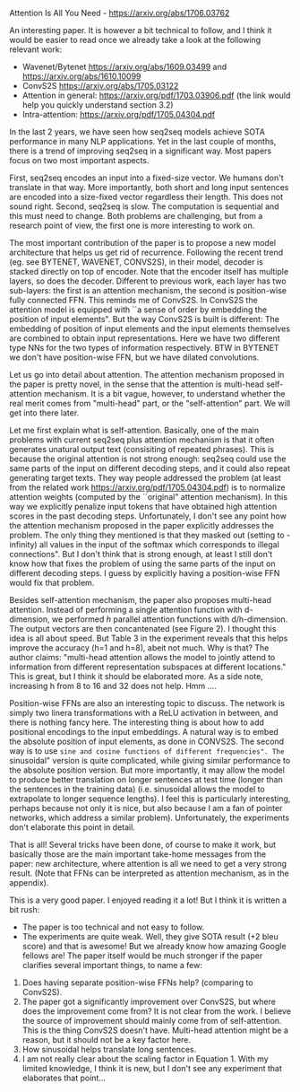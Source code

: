 Attention Is All You Need - https://arxiv.org/abs/1706.03762

An interesting paper. It is however a bit technical to follow, and I think it would be easier to read once we already
take a look at the following relevant work:
- Wavenet/Bytenet https://arxiv.org/abs/1609.03499 and https://arxiv.org/abs/1610.10099
- ConvS2S https://arxiv.org/abs/1705.03122
- Attention in general: https://arxiv.org/pdf/1703.03906.pdf (the link would help you quickly understand section 3.2)
- Intra-attention: https://arxiv.org/pdf/1705.04304.pdf

In the last 2 years, we have seen how seq2seq models achieve SOTA performance in many NLP applications. Yet in the last couple of months,
there is a trend of improving seq2seq in a significant way. Most papers focus on two most important aspects.

First, seq2seq encodes an input into a fixed-size vector. We humans don't translate in that way. More importantly, 
both short and long input sentences are encoded into a size-fixed vector regardless their length. This does not sound right.
Second, seq2seq is slow. The computation is sequential and this must need to change. Both problems are challenging,
but from a research point of view, the first one is more interesting to work on.

The most important contribution of the paper is to propose a new model architecture that helps
us get rid of recurrence. Following the recent trend (eg. see BYTENET, WAVENET, CONVS2S), in their model, decoder is stacked directly on top of encoder.
Note that the encoder itself has multiple layers, so does the decoder. 
Different to previous work, each layer has two sub-layers: the first is an attention mechanism, 
the second is position-wise fully connected 
FFN. This reminds me of ConvS2S. In ConvS2S the attention model is equipped with ``a sense of
order by embedding the position of input elements". But the way ConvS2S is built is different: The embedding of
position of input elements and the input elements themselves are combined to obtain input representations. Here we have two
different type NNs for the two types of information respectively. BTW in BYTENET we don't have position-wise FFN, but we have dilated convolutions. 

Let us go into detail about attention. The attention mechanism proposed in the paper is pretty novel, in the sense that the attention is multi-head self-attention mechanism.
It is a bit vague, however, to understand whether the real merit comes from "multi-head" part, or the "self-attention"
part. We will get into there later. 

Let me first explain what is self-attention. Basically,
one of the main problems with current seq2seq plus attention mechanism is that it often generates unatural output text 
(consisiting of repeated phrases). This is because the original attention is not strong enough: 
seq2seq could use the same parts of the input on different decoding steps, and it could also repeat generating target texts.
They way people addressed the problem (at least from the related work https://arxiv.org/pdf/1705.04304.pdf)
is to normalize attention weights (computed by the ``original" attention mechanism). In this way we explicitly penalize input
tokens that have obtained high attention scores in the past decoding steps. 
Unfortunately, I don't see any point how the attention mechanism proposed in the paper explicitly addresses the problem. 
The only thing they mentioned is that they masked out (setting to -infinity) all values in the input of the softmax which corresponds to illegal connections". 
But I don't think that is strong enough, at least I still don't know how that fixes the problem of using the same parts of
the input on different decoding steps. I guess by explicitly having a position-wise FFN would fix that problem.

Besides self-attention mechanism, the paper also proposes multi-head attention. Instead of performing a single attention function
with d-dimension, we performed *h* parallel attention functions with d/h-dimension. The output vectors are then concantenated (see Figure 2).
I thought this idea is all about speed. But Table 3 in the experiment reveals that this helps improve the accuracy (h=1 and h=8), abeit not much.
Why is that? The author claims: "multi-head attention allows the model to jointly attend to information from different representation
subspaces at different locations." This is great, but I think it should be elaborated more. As a side note, increasing
h from 8 to 16 and 32 does not help. Hmm ....

Position-wise FFNs are also an interesting topic to discuss. The network is simply two linera transformations with a ReLU activation in between,
and there is nothing fancy here. The interesting thing is about how to add positional encodings to the input embeddings.
A natural way is to embed the absolute position of input elements, as done in CONVS2S. The second way is to use ``sine and cosine functions of different frequencies".
The ``sinusoidal" version is quite complicated, while giving similar performance to the absolute position version. But more importantly,
it may allow the model to produce better translation on longer sentences at test time (longer than the sentences in the training data) (i.e. sinusoidal allows the model to extrapolate to longer sequence lengths).
I feel this is particularly interesting, perhaps because not only it is nice, but also because I am a fan of pointer networks, which address a similar problem).
Unfortunately, the experiments don't elaborate this point in detail.

That is all! Several tricks have been done, of course to make it work, but basically those are the main important take-home messages from the paper:
new architecture, where attention is all we need to get a very strong result. (Note that FFNs can be interpreted as attention mechanism, as in the appendix).

This is a very good paper. I enjoyed reading it a lot! But I think it is written a bit rush:

- The paper is too technical and not easy to follow. 
- The experiments are quite weak. Well, they give SOTA result (+2 bleu score) and that is awesome! But we already know
how amazing Google fellows are! The paper itself would be much stronger if the paper clarifies several important things, to name a few:
1. Does having separate position-wise FFNs help? (comparing to ConvS2S).
2. The paper got a significantly improvement over ConvS2S, but where does the improvement come from? It is not clear from the work.
I believe the source of improvement should mainly come from of self-attention. This is the thing ConvS2S doesn't have.
Multi-head attention might be a reason, but it should not be a key factor here. 
3. How sinusoidal helps translate long sentences.
4. I am not really clear about the scaling factor in Equation 1. With my limited knowledge, I think it is new, but I don't see
any experiment that elaborates that point...


